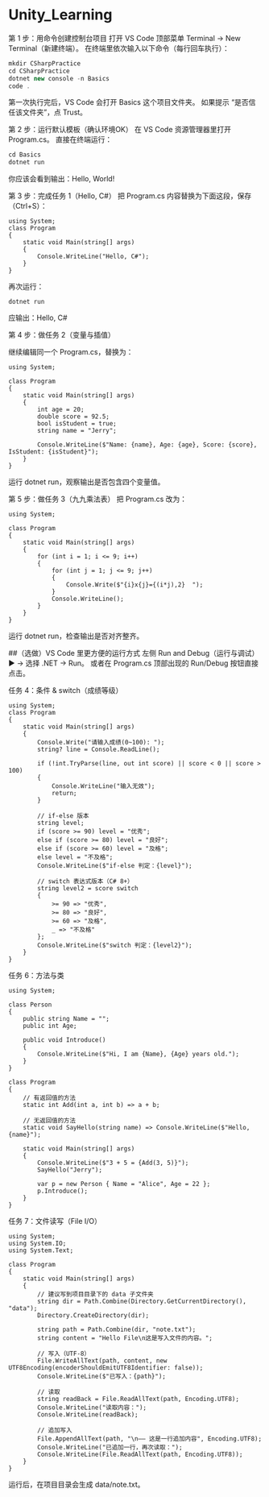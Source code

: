 # Unity_Learning

第 1 步：用命令创建控制台项目
打开 VS Code 顶部菜单 Terminal → New Terminal（新建终端）。
在终端里依次输入以下命令（每行回车执行）：
```c#
mkdir CSharpPractice
cd CSharpPractice
dotnet new console -n Basics
code .
```
第一次执行完后，VS Code 会打开 Basics 这个项目文件夹。
如果提示 “是否信任该文件夹”，点 Trust。

  
第 2 步：运行默认模板（确认环境OK）
在 VS Code 资源管理器里打开 Program.cs。
直接在终端运行：
```c#
cd Basics
dotnet run
```
你应该会看到输出：Hello, World!
  
第 3 步：完成任务 1（Hello, C#）
把 Program.cs 内容替换为下面这段，保存（Ctrl+S）：
```
using System;
class Program
{
    static void Main(string[] args)
    {
        Console.WriteLine("Hello, C#");
    }
}
```
再次运行：
```
dotnet run
```
应输出：Hello, C#
  
第 4 步：做任务 2（变量与插值）

继续编辑同一个 Program.cs，替换为：
```
using System;

class Program
{
    static void Main(string[] args)
    {
        int age = 20;
        double score = 92.5;
        bool isStudent = true;
        string name = "Jerry";

        Console.WriteLine($"Name: {name}, Age: {age}, Score: {score}, IsStudent: {isStudent}");
    }
}
```
运行 dotnet run，观察输出是否包含四个变量值。
  
第 5 步：做任务 3（九九乘法表）
把 Program.cs 改为：
```
using System;

class Program
{
    static void Main(string[] args)
    {
        for (int i = 1; i <= 9; i++)
        {
            for (int j = 1; j <= 9; j++)
            {
                Console.Write($"{i}x{j}={(i*j),2}  ");
            }
            Console.WriteLine();
        }
    }
}
```
运行 dotnet run，检查输出是否对齐整齐。
   
##（选做）VS Code 里更方便的运行方式
左侧 Run and Debug（运行与调试） ▶️ → 选择 .NET → Run。
或者在 Program.cs 顶部出现的 Run/Debug 按钮直接点击。
  
任务 4：条件 & switch（成绩等级）
```
using System;
class Program
{
    static void Main(string[] args)
    {
        Console.Write("请输入成绩(0~100): ");
        string? line = Console.ReadLine();

        if (!int.TryParse(line, out int score) || score < 0 || score > 100)
        {
            Console.WriteLine("输入无效");
            return;
        }

        // if-else 版本
        string level;
        if (score >= 90) level = "优秀";
        else if (score >= 80) level = "良好";
        else if (score >= 60) level = "及格";
        else level = "不及格";
        Console.WriteLine($"if-else 判定：{level}");

        // switch 表达式版本（C# 8+）
        string level2 = score switch
        {
            >= 90 => "优秀",
            >= 80 => "良好",
            >= 60 => "及格",
            _ => "不及格"
        };
        Console.WriteLine($"switch 判定：{level2}");
    }
}
```

任务 6：方法与类
```
using System;

class Person
{
    public string Name = "";
    public int Age;

    public void Introduce()
    {
        Console.WriteLine($"Hi, I am {Name}, {Age} years old.");
    }
}

class Program
{
    // 有返回值的方法
    static int Add(int a, int b) => a + b;

    // 无返回值的方法
    static void SayHello(string name) => Console.WriteLine($"Hello, {name}");

    static void Main(string[] args)
    {
        Console.WriteLine($"3 + 5 = {Add(3, 5)}");
        SayHello("Jerry");

        var p = new Person { Name = "Alice", Age = 22 };
        p.Introduce();
    }
}
```
任务 7：文件读写（File I/O）
```
using System;
using System.IO;
using System.Text;

class Program
{
    static void Main(string[] args)
    {
        // 建议写到项目目录下的 data 子文件夹
        string dir = Path.Combine(Directory.GetCurrentDirectory(), "data");
        Directory.CreateDirectory(dir);

        string path = Path.Combine(dir, "note.txt");
        string content = "Hello File\n这是写入文件的内容。";

        // 写入（UTF-8）
        File.WriteAllText(path, content, new UTF8Encoding(encoderShouldEmitUTF8Identifier: false));
        Console.WriteLine($"已写入：{path}");

        // 读取
        string readBack = File.ReadAllText(path, Encoding.UTF8);
        Console.WriteLine("读取内容：");
        Console.WriteLine(readBack);

        // 追加写入
        File.AppendAllText(path, "\n—— 这是一行追加内容", Encoding.UTF8);
        Console.WriteLine("已追加一行，再次读取：");
        Console.WriteLine(File.ReadAllText(path, Encoding.UTF8));
    }
}
```

运行后，在项目目录会生成 data/note.txt。


